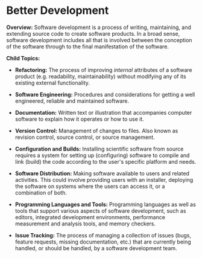 # Better Development

**Overview:** Software development is a process of writing, maintaining, and extending source code to create software products. In a broad sense, software development includes all that is involved between the conception of the software through to the final manifestation of the software. 

**Child Topics:**

- **Refactoring:**
The process of improving *internal* attributes of a software product (e.g. readability, maintainability) without modifying any of its existing external functionality.

- **Software Engineering:**
Procedures and considerations for getting a well engineered, reliable and maintained software.

- **Documentation:**
Written text or illustration that accompanies computer software to explain how it operates or how to use it.  

- **Version Control:**
Management of changes to files.  Also known as revision control, source control, or source management.

- **Configuration and Builds:**
Installing scientific software from source requires a system for setting up (configuring) software to compile and link (build) the code according to the user's specific platform and needs.

- **Software Distribution:**
Making software available to users and related activities. This could involve providing users with an installer, deploying the software on systems where the users can access it, or a combination of both.

- **Programming Languages and Tools:**
Programming languages as well as tools that support various aspects of software development, such as editors, integrated development environments, performance measurement and analysis tools, and memory checkers.

- **Issue Tracking:**
The process of managing a collection of issues (bugs, feature requests, missing documentation, etc.) that are currently being handled, or should be handled, by a software development team.

<!---
Category order: 2
--->
